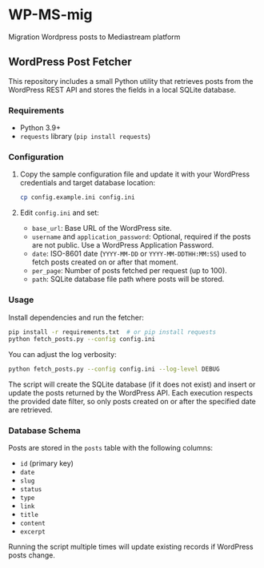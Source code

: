 # WP-MS-mig

Migration Wordpress posts to Mediastream platform

## WordPress Post Fetcher

This repository includes a small Python utility that retrieves posts from the WordPress REST API and stores the fields in a local SQLite database.

### Requirements

- Python 3.9+
- `requests` library (`pip install requests`)

### Configuration

1. Copy the sample configuration file and update it with your WordPress credentials and target database location:

   ```bash
   cp config.example.ini config.ini
   ```

2. Edit `config.ini` and set:
   - `base_url`: Base URL of the WordPress site.
   - `username` and `application_password`: Optional, required if the posts are not public. Use a WordPress Application Password.
   - `date`: ISO-8601 date (`YYYY-MM-DD` or `YYYY-MM-DDTHH:MM:SS`) used to fetch posts created on or after that moment.
   - `per_page`: Number of posts fetched per request (up to 100).
   - `path`: SQLite database file path where posts will be stored.

### Usage

Install dependencies and run the fetcher:

```bash
pip install -r requirements.txt  # or pip install requests
python fetch_posts.py --config config.ini
```

You can adjust the log verbosity:

```bash
python fetch_posts.py --config config.ini --log-level DEBUG
```

The script will create the SQLite database (if it does not exist) and insert or update the posts returned by the WordPress API. Each execution respects the provided date filter, so only posts created on or after the specified date are retrieved.

### Database Schema

Posts are stored in the `posts` table with the following columns:

- `id` (primary key)
- `date`
- `slug`
- `status`
- `type`
- `link`
- `title`
- `content`
- `excerpt`

Running the script multiple times will update existing records if WordPress posts change.
